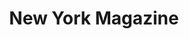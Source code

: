 ---
facebook: https://facebook.com/nymag
instagram: https://instagram.com/nymag
linkedin: https://linkedin.com/company/new-york-magazine
logohandle: nymag
sort: newyorkmagazine
title: New York Magazine
twitter: https://x.com/NYMag
website: https://nymag.com/
wikipedia: https://en.wikipedia.org/wiki/New_York_(magazine)
youtube: https://youtube.com/user/NewYorkMagazine
---